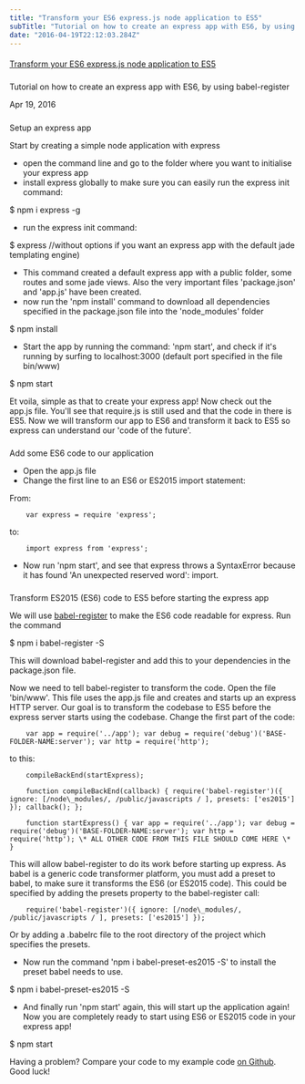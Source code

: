 ```yaml
---
title: "Transform your ES6 express.js node application to ES5"
subTitle: "Tutorial on how to create an express app with ES6, by using babel-register"
date: "2016-04-19T22:12:03.284Z"
---
```


#### 

[Transform your ES6 express.js node application to ES5](http://www.easybird.be/en/blog/transform-es6-to-es5-with-babel)

##### 

Tutorial on how to create an express app with ES6, by using babel-register

Apr 19, 2016

##### 

Setup an express app

Start by creating a simple node application with express

* open the command line and go to the folder where you want to initialise your express app
* install express globally to make sure you can easily run the express init command:

$ npm i express -g

* run the express init command:

$ express //without options if you want an express app with the default jade templating engine)

* This command created a default express app with a public folder, some routes and some jade views. Also the very important files 'package.json' and 'app.js' have been created.
* now run the 'npm install' command to download all dependencies specified in the package.json file into the 'node\_modules' folder

$ npm install

* Start the app by running the command: 'npm start', and check if it's running by surfing to localhost:3000 (default port specified in the file bin/www)

$ npm start

Et voila, simple as that to create your express app! Now check out the app.js file. You'll see that require.js is still used and that the code in there is ES5\. Now we will transform our app to ES6 and transform it back to ES5 so express can understand our 'code of the future'.

##### 

Add some ES6 code to our application

* Open the app.js file
* Change the first line to an ES6 or ES2015 import statement:

From:

        var express = require 'express';

to:

        import express from 'express';

* Now run 'npm start', and see that express throws a SyntaxError because it has found 'An unexpected reserved word': import.

##### 

Transform ES2015 (ES6) code to ES5 before starting the express app

We will use [babel-register](https://babeljs.io/docs/usage/require/) to make the ES6 code readable for express. Run the command

$ npm i babel-register -S

This will download babel-register and add this to your dependencies in the package.json file.

Now we need to tell babel-register to transform the code. Open the file 'bin/www'. This file uses the app.js file and creates and starts up an express HTTP server. Our goal is to transform the codebase to ES5 before the express server starts using the codebase. Change the first part of the code:

        var app = require('../app'); var debug = require('debug')('BASE-FOLDER-NAME:server'); var http = require('http');

to this:

        compileBackEnd(startExpress);

        function compileBackEnd(callback) { require('babel-register')({ ignore: [/node\_modules/, /public/javascripts / ], presets: ['es2015'] }); callback(); }; 

        function startExpress() { var app = require('../app'); var debug = require('debug')('BASE-FOLDER-NAME:server'); var http = require('http'); \* ALL OTHER CODE FROM THIS FILE SHOULD COME HERE \* }

This will allow babel-register to do its work before starting up express. As babel is a generic code transformer platform, you must add a preset to babel, to make sure it transforms the ES6 (or ES2015 code). This could be specified by adding the presets property to the babel-register call:

        require('babel-register')({ ignore: [/node\_modules/, /public/javascripts / ], presets: ['es2015'] });

Or by adding a .babelrc file to the root directory of the project which specifies the presets.

* Now run the command 'npm i babel-preset-es2015 -S' to install the preset babel needs to use.

$ npm i babel-preset-es2015 -S

* And finally run 'npm start' again, this will start up the application again! Now you are completely ready to start using ES6 or ES2015 code in your express app!

$ npm start

Having a problem? Compare your code to my example code [on Github](https://github.com/easybird/playground-transform-es6-to-es5-with-babel). Good luck!